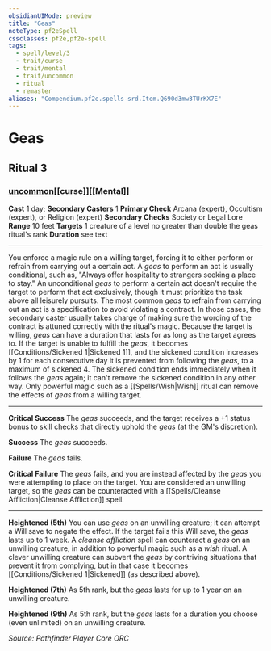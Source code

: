 ```yaml
---
obsidianUIMode: preview
title: "Geas"
noteType: pf2eSpell
cssclasses: pf2e,pf2e-spell
tags:
  - spell/level/3
  - trait/curse
  - trait/mental
  - trait/uncommon
  - ritual
  - remaster
aliases: "Compendium.pf2e.spells-srd.Item.Q690d3mw3TUrKX7E" 
---
```

# Geas   
## Ritual 3
### [uncommon](uncommon "Uncommon Rarity Trait")[[curse]][[Mental]]

**Cast** 1 day; **Secondary Casters** 1
**Primary Check** Arcana (expert), Occultism (expert), or Religion (expert)
**Secondary Checks** Society or Legal Lore
**Range** 10 feet
**Targets** 1 creature of a level no greater than double the geas ritual&#x27;s rank
**Duration** see text
* * * 
You enforce a magic rule on a willing target, forcing it to either perform or refrain from carrying out a certain act. A _geas_ to perform an act is usually conditional, such as, "Always offer hospitality to strangers seeking a place to stay." An unconditional _geas_ to perform a certain act doesn't require the target to perform that act exclusively, though it must prioritize the task above all leisurely pursuits. The most common _geas_ to refrain from carrying out an act is a specification to avoid violating a contract. In those cases, the secondary caster usually takes charge of making sure the wording of the contract is attuned correctly with the ritual's magic. Because the target is willing, _geas_ can have a duration that lasts for as long as the target agrees to. If the target is unable to fulfill the _geas_, it becomes [[Conditions/Sickened 1|Sickened 1]], and the sickened condition increases by 1 for each consecutive day it is prevented from following the _geas_, to a maximum of sickened 4. The sickened condition ends immediately when it follows the _geas_ again; it can't remove the sickened condition in any other way. Only powerful magic such as a [[Spells/Wish|Wish]] ritual can remove the effects of _geas_ from a willing target.

* * *

**Critical Success** The _geas_ succeeds, and the target receives a +1 status bonus to skill checks that directly uphold the _geas_ (at the GM's discretion).

**Success** The _geas_ succeeds.

**Failure** The _geas_ fails.

**Critical Failure** The _geas_ fails, and you are instead affected by the _geas_ you were attempting to place on the target. You are considered an unwilling target, so the _geas_ can be counteracted with a [[Spells/Cleanse Affliction|Cleanse Affliction]] spell.

* * *

**Heightened (5th)** You can use _geas_ on an unwilling creature; it can attempt a Will save to negate the effect. If the target fails this Will save, the _geas_ lasts up to 1 week. A _cleanse affliction_ spell can counteract a _geas_ on an unwilling creature, in addition to powerful magic such as a _wish_ ritual. A clever unwilling creature can subvert the _geas_ by contriving situations that prevent it from complying, but in that case it becomes [[Conditions/Sickened 1|Sickened]] (as described above).

**Heightened (7th)** As 5th rank, but the _geas_ lasts for up to 1 year on an unwilling creature.

**Heightened (9th)** As 5th rank, but the _geas_ lasts for a duration you choose (even unlimited) on an unwilling creature.

*Source: Pathfinder Player Core*
*ORC*
